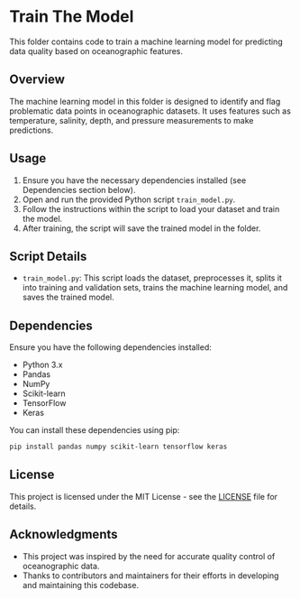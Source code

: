 # Train The Model

This folder contains code to train a machine learning model for predicting data quality based on oceanographic features.

## Overview

The machine learning model in this folder is designed to identify and flag problematic data points in oceanographic datasets. It uses features such as temperature, salinity, depth, and pressure measurements to make predictions.

## Usage

1. Ensure you have the necessary dependencies installed (see Dependencies section below).
2. Open and run the provided Python script `train_model.py`.
3. Follow the instructions within the script to load your dataset and train the model.
4. After training, the script will save the trained model in the folder.

## Script Details

- `train_model.py`: This script loads the dataset, preprocesses it, splits it into training and validation sets, trains the machine learning model, and saves the trained model.

## Dependencies

Ensure you have the following dependencies installed:

- Python 3.x
- Pandas
- NumPy
- Scikit-learn
- TensorFlow
- Keras

You can install these dependencies using pip:
```bash
pip install pandas numpy scikit-learn tensorflow keras
```

## License

This project is licensed under the MIT License - see the [LICENSE](../LICENSE) file for details.

## Acknowledgments

- This project was inspired by the need for accurate quality control of oceanographic data.
- Thanks to contributors and maintainers for their efforts in developing and maintaining this codebase.
